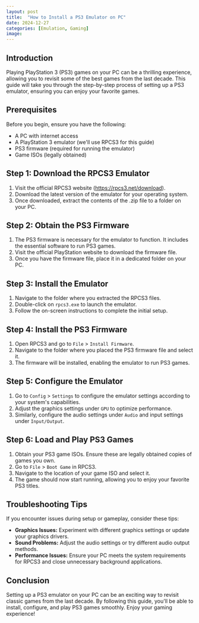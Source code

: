 ```yaml
---
layout: post
title:  "How to Install a PS3 Emulator on PC"
date: 2024-12-27
categories: [Emulation, Gaming]
image: 
---
```


## Introduction

Playing PlayStation 3 (PS3) games on your PC can be a thrilling experience, allowing you to revisit some of the best games from the last decade. This guide will take you through the step-by-step process of setting up a PS3 emulator, ensuring you can enjoy your favorite games.

## Prerequisites

Before you begin, ensure you have the following:
- A PC with internet access
- A PlayStation 3 emulator (we'll use RPCS3 for this guide)
- PS3 firmware (required for running the emulator)
- Game ISOs (legally obtained)

## Step 1: Download the RPCS3 Emulator

1. Visit the official RPCS3 website (https://rpcs3.net/download).
2. Download the latest version of the emulator for your operating system.
3. Once downloaded, extract the contents of the .zip file to a folder on your PC.

## Step 2: Obtain the PS3 Firmware

1. The PS3 firmware is necessary for the emulator to function. It includes the essential software to run PS3 games.
2. Visit the official PlayStation website to download the firmware file.
3. Once you have the firmware file, place it in a dedicated folder on your PC.

## Step 3: Install the Emulator

1. Navigate to the folder where you extracted the RPCS3 files.
2. Double-click on `rpcs3.exe` to launch the emulator.
3. Follow the on-screen instructions to complete the initial setup.

## Step 4: Install the PS3 Firmware

1. Open RPCS3 and go to `File` > `Install Firmware`.
2. Navigate to the folder where you placed the PS3 firmware file and select it.
3. The firmware will be installed, enabling the emulator to run PS3 games.

## Step 5: Configure the Emulator

1. Go to `Config` > `Settings` to configure the emulator settings according to your system's capabilities.
2. Adjust the graphics settings under `GPU` to optimize performance.
3. Similarly, configure the audio settings under `Audio` and input settings under `Input/Output`.

## Step 6: Load and Play PS3 Games

1. Obtain your PS3 game ISOs. Ensure these are legally obtained copies of games you own.
2. Go to `File` > `Boot Game` in RPCS3.
3. Navigate to the location of your game ISO and select it.
4. The game should now start running, allowing you to enjoy your favorite PS3 titles.

## Troubleshooting Tips

If you encounter issues during setup or gameplay, consider these tips:
- **Graphics Issues:** Experiment with different graphics settings or update your graphics drivers.
- **Sound Problems:** Adjust the audio settings or try different audio output methods.
- **Performance Issues:** Ensure your PC meets the system requirements for RPCS3 and close unnecessary background applications.

## Conclusion

Setting up a PS3 emulator on your PC can be an exciting way to revisit classic games from the last decade. By following this guide, you'll be able to install, configure, and play PS3 games smoothly. Enjoy your gaming experience!
